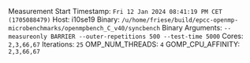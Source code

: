 Measurement Start Timestamp: `Fri 12 Jan 2024 08:41:19 PM CET (1705088479)`
Host: i10se19
Binary: `/u/home/friese/build/epcc-openmp-microbenchmarks/openmpbench_C_v40/syncbench`
Binary Arguments: `--measureonly BARRIER --outer-repetitions 500 --test-time 5000`
Cores: `2,3,66,67`
Iterations: `25`
OMP_NUM_THREADS: `4`
GOMP_CPU_AFFINITY: `2,3,66,67`
